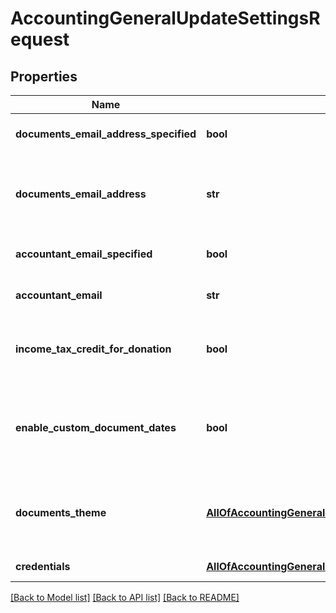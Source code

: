 # AccountingGeneralUpdateSettingsRequest

## Properties
Name | Type | Description | Notes
------------ | ------------- | ------------- | -------------
**documents_email_address_specified** | **bool** | Indicates if the DocumentsEmailAddress should be updated | [optional] 
**documents_email_address** | **str** | Email address display on all documents&lt;div&gt;&lt;i&gt;By default, the company email address will be displayed&lt;/i&gt;&lt;/div&gt; | [optional] 
**accountant_email_specified** | **bool** | Indicates if the AccountantEmail should be updated | [optional] 
**accountant_email** | **str** | Email address for sending all monthly documents each month | [optional] 
**income_tax_credit_for_donation** | **bool** | Indicates whether the NPO is 46a donations approved, and should be presented on donation receipts | [optional] 
**enable_custom_document_dates** | **bool** | Indicates documents can be created in any custom date.&lt;div&gt;&lt;i&gt;By default, documents can only be created in a sequence order.&lt;/i&gt;&lt;/div&gt; | [optional] 
**documents_theme** | [**AllOfAccountingGeneralUpdateSettingsRequestDocumentsTheme**](AllOfAccountingGeneralUpdateSettingsRequestDocumentsTheme.md) | Choose documents printing theme.&lt;div&gt;&lt;i&gt;By default, documents are created using the Material theme.&lt;/i&gt;&lt;/div&gt; | [optional] 
**credentials** | [**AllOfAccountingGeneralUpdateSettingsRequestCredentials**](AllOfAccountingGeneralUpdateSettingsRequestCredentials.md) | Company API credentials | 

[[Back to Model list]](../README.md#documentation-for-models) [[Back to API list]](../README.md#documentation-for-api-endpoints) [[Back to README]](../README.md)

